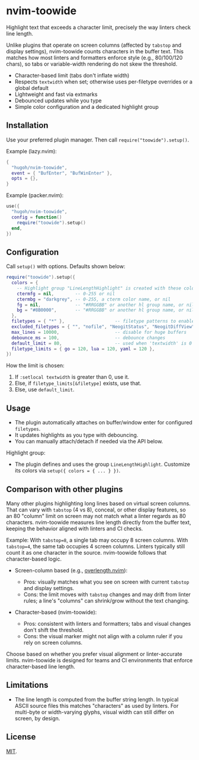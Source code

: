 # nvim-toowide

Highlight text that exceeds a character limit, precisely the way linters check line length.

Unlike plugins that operate on screen columns (affected by `tabstop` and display settings), nvim-toowide counts characters in the buffer text. This matches how most linters and formatters enforce style (e.g., 80/100/120 chars), so tabs or variable-width rendering do not skew the threshold.

- Character-based limit (tabs don't inflate width)
- Respects `textwidth` when set; otherwise uses per-filetype overrides or a global default
- Lightweight and fast via extmarks
- Debounced updates while you type
- Simple color configuration and a dedicated highlight group

## Installation

Use your preferred plugin manager. Then call `require("toowide").setup()`.

Example (lazy.nvim):
```lua
{
  "hugoh/nvim-toowide",
  event = { "BufEnter", "BufWinEnter" },
  opts = {},
}
```

Example (packer.nvim):
```lua
use({
  "hugoh/nvim-toowide",
  config = function()
    require("toowide").setup()
  end,
})
```

## Configuration

Call `setup()` with options. Defaults shown below:

```lua
require("toowide").setup({
  colors = {
    -- Highlight group "LineLengthHighlight" is created with these colors
    ctermfg = nil,        -- 0-255 or nil
    ctermbg = "darkgrey", -- 0-255, a cterm color name, or nil
    fg = nil,             -- "#RRGGBB" or another hl group name, or nil
    bg = "#8B0000",       -- "#RRGGBB" or another hl group name, or nil
  },
  filetypes = { "*" },                   -- filetype patterns to enable for
  excluded_filetypes = { "", "nofile", "NeogitStatus", "NeogitDiffView", "snacks_.*" }, -- Lua patterns
  max_lines = 10000,                     -- disable for huge buffers
  debounce_ms = 100,                     -- debounce changes
  default_limit = 80,                    -- used when 'textwidth' is 0 and no ft override
  filetype_limits = { go = 120, lua = 120, yaml = 120 },
})
```

How the limit is chosen:
1. If `:setlocal textwidth` is greater than 0, use it.
2. Else, if `filetype_limits[&filetype]` exists, use that.
3. Else, use `default_limit`.

## Usage

- The plugin automatically attaches on buffer/window enter for configured `filetypes`.
- It updates highlights as you type with debouncing.
- You can manually attach/detach if needed via the API below.

Highlight group:
- The plugin defines and uses the group `LineLengthHighlight`. Customize its colors via `setup({ colors = { ... } })`.

## Comparison with other plugins

Many other plugins highlighting long lines based on virtual screen columns. That can vary with `tabstop` (4 vs 8), conceal, or other display features, so an 80 "column" limit on screen may not match what a linter regards as 80 characters. nvim-toowide measures line length directly from the buffer text, keeping the behavior aligned with linters and CI checks.

Example: With `tabstop=8`, a single tab may occupy 8 screen columns. With `tabstop=4`, the same tab occupies 4 screen columns. Linters typically still count it as one character in the source. nvim-toowide follows that character-based logic.


- Screen-column based (e.g., [overlength.nvim](https://github.com/lcheylus/overlength.nvim)):
  - Pros: visually matches what you see on screen with current `tabstop` and display settings.
  - Cons: the limit moves with `tabstop` changes and may drift from linter rules; a line's "columns" can shrink/grow without the text changing.

- Character-based (nvim-toowide):
  - Pros: consistent with linters and formatters; tabs and visual changes don't shift the threshold.
  - Cons: the visual marker might not align with a column ruler if you rely on screen columns.

Choose based on whether you prefer visual alignment or linter-accurate limits. nvim-toowide is designed for teams and CI environments that enforce character-based line length.

## Limitations

- The line length is computed from the buffer string length. In typical ASCII source files this matches "characters" as used by linters. For multi-byte or width-varying glyphs, visual width can still differ on screen, by design.

## License

[MIT](./LICENSE).
